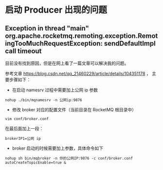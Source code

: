 # 启动 Producer 出现的问题

## Exception in thread "main" org.apache.rocketmq.remoting.exception.RemotingTooMuchRequestException: sendDefaultImpl call timeout

目前没有找到原因，但是在网上看了一篇文章可以解决我的问题。

参考文章 https://blog.csdn.net/qq_21460229/article/details/104351178 ， 主要步骤如下：

* 在启动 namesrv 过程中需要加上公网 ip 参数

```shell
nohup ./bin/mqnamesrv -n 公网ip:9876
```

* 修改 broker 对应的配置文件（当前目录在 RocketMQ 根目录中）

```shell
vim conf/broker.conf
```

 在最后面加上一段：

```shell
brokerIP1=公网 ip
```

* broker 启动的时候需要加上参数，具体命令如下

```shell
nohup sh bin/mqbroker -n 你的公网IP:9876 -c conf/broker.conf autoCreateTopicEnable=true &
```

